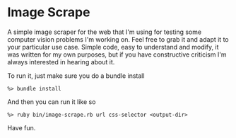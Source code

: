 Image Scrape
============

A simple image scraper for the web that I'm using for testing some computer vision problems I'm working on.  Feel free to grab it and adapt it to your particular use case.  Simple code, easy to understand and modify, it was written for my own purposes, but if you have constructive criticism I'm always interested in hearing about it.

To run it, just make sure you do a bundle install

```
%> bundle install
```

And then you can run it like so

```
%> ruby bin/image-scrape.rb url css-selector <output-dir>
```

Have fun.